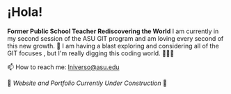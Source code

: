 # ¡Hola!
**Former Public School Teacher Rediscovering the World**
I am currently in my second session of the ASU GIT program and am loving every second of this new growth. 🌱
I am having a blast exploring and considering all of the GIT focuses , but I'm really digging this coding world. 🤖🤖🤖

📫 How to reach me: lniverso@asu.edu

🚧 *Website and Portfolio Currently Under Construction* 🚧
<!--
**lniverso/lniverso** is a ✨ _special_ ✨ repository because its `README.md` (this file) appears on your GitHub profile.

Here are some ideas to get you started:

- 🔭 I’m currently working on ...
- 🌱 I’m currently learning ...
- 👯 I’m looking to collaborate on ...
- 🤔 I’m looking for help with ...
- 💬 Ask me about ...
- 📫 How to reach me: ...
- 😄 Pronouns: ...
- ⚡ Fun fact: ...
-->
